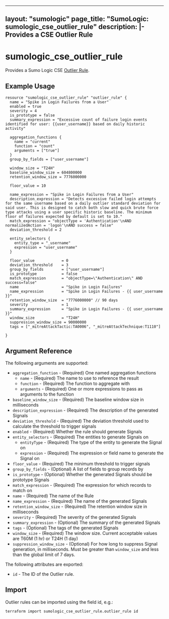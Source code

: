 ___
layout: "sumologic"
page_title: "SumoLogic: sumologic_cse_outlier_rule"
description: |-
  Provides a CSE Outlier Rule
---

# sumologic_cse_outlier_rule
Provides a Sumo Logic CSE [Outlier Rule](https://help.sumologic.com/docs/cse/rules/write-outlier-rule/).

## Example Usage
```hcl
resource "sumologic_cse_outlier_rule" "outlier_rule" {
  name = "Spike in Login Failures from a User"
  enabled = true
  severity = 4
  is_prototype = false
  summary_expression = "Excessive count of failure login events identified for user: {{user_username}} based on daily historic activity"

  aggregation_functions {
    name = "current" 
    function = "count"
    arguments = ["true"]
  }
  group_by_fields = ["user_username"]
  
  window_size = "T24H"
  baseline_window_size = 604800000  
  retention_window_size = 7776000000

  floor_value = 10

  name_expression = "Spike in Login Failures from a User"
  description_expression = "Detects excessive failed login attempts for the same username based on a daily outlier standard deviation for said user. This is designed to catch both slow and quick brute force type attacks using a user specific historic baseline. The minimum floor of failures expected by default is set to 10."
  match_expression = "objectType = 'Authentication'\nAND normalizedAction = 'logon'\nAND success = false"
  deviation_threshold = 2

  entity_selectors {
    entity_type = "_username"
    expression = "user_username"
  }

  floor_value            = 0
  deviation_threshold    = 3
  group_by_fields        = ["user_username"]
  is_prototype           = false
  match_expression       = "objectType=\"Authentication\" AND success=false"
  name                   = "Spike in Login Failures"
  name_expression        = "Spike in Login Failures - {{ user_username }}"
  retention_window_size  = "7776000000" // 90 days
  severity               = 1
  summary_expression     = "Spike in Login Failures - {{ user_username }}"
  window_size            = "T24H"
  suppression_window_size = 90000000
  tags = ["_mitreAttackTactic:TA0006", "_mitreAttackTechnique:T1110"]

}
```
## Argument Reference

The following arguments are supported:

- `aggregation_function` - (Required) One named aggregation functions
  + `name` - (Required) The name to use to reference the result
  + `function` - (Required) The function to aggregate with
  + `arguments` - (Required) One or more expressions to pass as arguments to the function
- `baseline_window_size` - (Required) The baseline window size in milliseconds
- `description_expression` - (Required) The description of the generated Signals
- `deviation_threshold` - (Required) The deviation threshold used to calculate the threshold to trigger signals
- `enabled` - (Required) Whether the rule should generate Signals
- `entity_selectors` - (Required) The entities to generate Signals on
  + `entityType` - (Required) The type of the entity to generate the Signal on
  + `expression` - (Required) The expression or field name to generate the Signal on
- `floor_value` - (Required) The minimum threshold to trigger signals
- `group_by_fields` - (Optional) A list of fields to group records by
- `is_prototype` - (Optional) Whether the generated Signals should be prototype Signals
- `match_expression` - (Required) The expression for which records to match on
- `name` - (Required) The name of the Rule
- `name_expression` - (Required) The name of the generated Signals
- `retention_window_size` - (Required) The retention window size in milliseconds
- `severity` - (Required) The severity of the generated Signals
- `summary_expression` - (Optional) The summary of the generated Signals
- `tags` - (Optional) The tags of the generated Signals
- `window_size` - (Required) The window size. Current acceptable values are T60M (1 hr) or  T24H (1 day)
- `suppression_window_size` - (Optional) For how long to suppress Signal generation, in milliseconds. Must be greater than `window_size` and less than the global limit of 7 days.

The following attributes are exported:

- `id` - The ID of the Outlier rule.

## Import

Outlier rules can be imported using the field id, e.g.:
```hcl
terraform import sumologic_cse_outlier_rule.outlier_rule id
```
